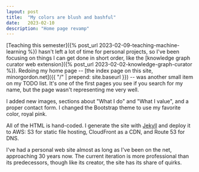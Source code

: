 ```yaml
---
layout: post
title:  "My colors are blush and bashful"
date:   2023-02-10
description: "Home page revamp"
---
```


[Teaching this semester]({% post_url 2023-02-09-teaching-machine-learning %}) hasn't left a lot of time for personal projects, so I've been focusing on things I can get done in short order, like the [knowledge graph curator web extension]({% post_url 2023-02-02-knowledge-graph-curator %}). Redoing my home page -- [the index page on this site, minorgordon.net]({{ "/" | prepend: site.baseurl }}) -- was another small item on my TODO list. It's one of the first pages you see if you search for my name, but the page wasn't representing me very well.

I added new images, sections about "What I do" and "What I value", and a proper contact form. I changed the Bootstrap theme to use my favorite color, royal pink.

All of the HTML is hand-coded. I generate the site with [Jekyll](https://en.wikipedia.org/wiki/Jekyll_(software)) and deploy it to AWS: S3 for static file hosting, CloudFront as a CDN, and Route 53 for DNS.

I've had a personal web site almost as long as I've been on the net, approaching 30 years now. The current iteration is more professional than its predecessors, though like its creator, the site has its share of quirks.
